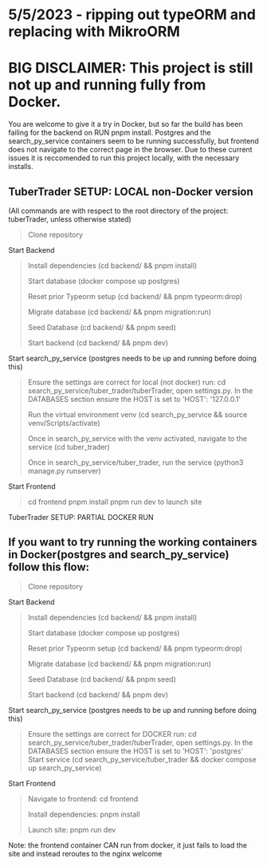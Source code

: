 
# 5/5/2023 - ripping out typeORM and replacing with MikroORM
# BIG DISCLAIMER: This project is still not up and running fully from Docker. 
You are 
welcome to give it a try in Docker, but so far the build has been failing for the backend
on RUN pnpm install. Postgres and the search_py_service containers seem to be running successfully, but frontend 
does not navigate to the correct page in the browser. Due to these current issues it is reccomended to run this
project locally, with the necessary installs.


## TuberTrader SETUP: LOCAL non-Docker version
(All commands are with respect to the root directory of the project: tuberTrader, unless otherwise stated)

> Clone repository

Start Backend
> Install dependencies (cd backend/ && pnpm install)
> 
> Start database (docker compose up postgres)
> 
> Reset prior Typeorm setup (cd backend/ && pnpm typeorm:drop)
> 
> Migrate database (cd backend/ && pnpm migration:run)
> 
> Seed Database (cd backend/ && pnpm seed)
> 
> Start backend (cd backend/ && pnpm dev)
> 

Start search_py_service (postgres needs to be up and running before doing this)
> Ensure the settings are correct for local (not docker) run: cd search_py_service/tuber_trader/tuberTrader, open settings.py. In the DATABASES section ensure the HOST is set to 'HOST': '127.0.0.1'
> 
> Run the virtual environment venv (cd search_py_service && source venv/Scripts/activate)
> 
> Once in search_py_service with the venv activated, navigate to the service (cd tuber_trader)
> 
> Once in search_py_service/tuber_trader, run the service (python3 manage.py runserver)

Start Frontend
> cd frontend
> pnpm install
> pnpm run dev to launch site

TuberTrader SETUP: PARTIAL DOCKER RUN

## If you want to try running the working containers in Docker(postgres and search_py_service) follow this flow:

> Clone repository

 Start Backend
> Install dependencies (cd backend/ && pnpm install)
>
> Start database (docker compose up postgres)
>
> Reset prior Typeorm setup (cd backend/ && pnpm typeorm:drop)
>
> Migrate database (cd backend/ && pnpm migration:run)
>
> Seed Database (cd backend/ && pnpm seed)
>
> Start backend (cd backend/ && pnpm dev)
>

Start search_py_service (postgres needs to be up and running before doing this)
> Ensure the settings are correct for DOCKER run: cd search_py_service/tuber_trader/tuberTrader, open settings.py. In the DATABASES section ensure the HOST is set to 'HOST': 'postgres'
> Start service (cd search_py_service/tuber_trader && docker compose up search_py_service)

Start Frontend
>Navigate to frontend:  cd frontend
> 
>Install dependencies:  pnpm install
> 
> Launch site: pnpm run dev 
> 
Note: the frontend container CAN run from docker, it just fails to load the site and instead reroutes to the nginx welcome 
